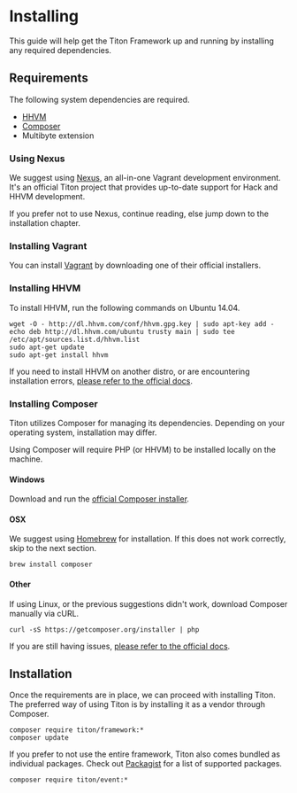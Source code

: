 # Installing #

This guide will help get the Titon Framework up and running by installing any required dependencies.

## Requirements ##

The following system dependencies are required.

* [HHVM](http://hhvm.com/)
* [Composer](https://getcomposer.org/)
* Multibyte extension

### Using Nexus ###

We suggest using [Nexus](https://github.com/titon/nexus), an all-in-one Vagrant development environment. 
It's an official Titon project that provides up-to-date support for Hack and HHVM development.

If you prefer not to use Nexus, continue reading, else jump down to the installation chapter.

### Installing Vagrant ###

You can install [Vagrant](https://www.vagrantup.com/) by downloading one of their official installers.

### Installing HHVM ###

To install HHVM, run the following commands on Ubuntu 14.04. 

```shell
wget -O - http://dl.hhvm.com/conf/hhvm.gpg.key | sudo apt-key add -
echo deb http://dl.hhvm.com/ubuntu trusty main | sudo tee /etc/apt/sources.list.d/hhvm.list
sudo apt-get update
sudo apt-get install hhvm
```

If you need to install HHVM on another distro, or are encountering installation errors, 
[please refer to the official docs](https://github.com/facebook/hhvm/wiki/Prebuilt%20Packages%20for%20HHVM).

### Installing Composer ###

Titon utilizes Composer for managing its dependencies. Depending on your operating system, installation may differ.

<div class="notice is-warning">
    Using Composer will require PHP (or HHVM) to be installed locally on the machine.
</div>

#### Windows ####

Download and run the [official Composer installer](https://getcomposer.org/Composer-Setup.exe).

#### OSX ####

We suggest using [Homebrew](http://brew.sh/) for installation. If this does not work correctly, skip to the next section. 

```shell
brew install composer
```

#### Other ####

If using Linux, or the previous suggestions didn't work, download Composer manually via cURL. 

```shell
curl -sS https://getcomposer.org/installer | php
```

If you are still having issues, [please refer to the official docs](https://getcomposer.org/doc/00-intro.md).

## Installation ##

Once the requirements are in place, we can proceed with installing Titon.
The preferred way of using Titon is by installing it as a vendor through Composer.

```shell
composer require titon/framework:*
composer update
```

If you prefer to not use the entire framework, Titon also comes bundled as individual packages.
Check out [Packagist](https://packagist.org/packages/titon/) for a list of supported packages.

```shell
composer require titon/event:*
```
